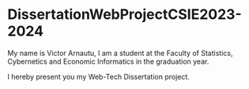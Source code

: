 # DissertationWebProjectCSIE2023-2024
My name is Victor Arnautu, I am a student at the Faculty of Statistics, Cybernetics and Economic Informatics in the graduation year. 

I hereby present you my Web-Tech Dissertation project.
